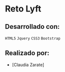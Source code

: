 # Reto Lyft


## Desarrollado con:

`HTML5` `Jquery` `CSS3` `Bootstrap`

##  Realizado por:

* [Claudia Zarate] 